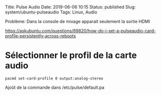 Title: Pulse Audio
Date: 2019-06-06 10:15
Status: published
Slug: system/ubuntu-pulseaudio
Tags: Linux, Audio

Problème: Dans la console de mixage apparait seulement la sortie HDMI

<https://askubuntu.com/questions/69820/how-do-i-set-a-pulseaudio-card-profile-persistently-across-reboots>

# Sélectionner le profil de la carte audio

    pacmd set-card-profile 0 output:analog-stereo
    
Ajoût de la commande dans /etc/pulse/default.pa

